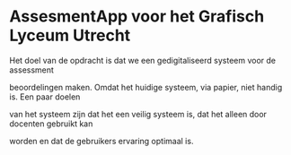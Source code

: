 # AssesmentApp voor het Grafisch Lyceum Utrecht

Het doel van de opdracht is dat we een gedigitaliseerd systeem voor de assessment

beoordelingen maken. Omdat het huidige systeem, via papier, niet handig is. Een paar doelen

van het systeem zijn dat het een veilig systeem is, dat het alleen door docenten gebruikt kan

worden en dat de gebruikers ervaring optimaal is.